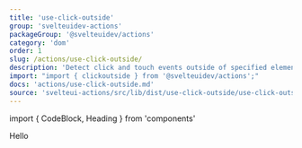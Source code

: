 ```yaml
---
title: 'use-click-outside'
group: 'svelteuidev-actions'
packageGroup: '@svelteuidev/actions'
category: 'dom'
order: 1
slug: /actions/use-click-outside/
description: 'Detect click and touch events outside of specified element'
import: "import { clickoutside } from '@svelteuidev/actions';"
docs: 'actions/use-click-outside.md'
source: 'svelteui-actions/src/lib/dist/use-click-outside/use-click-outside.ts'
---
```


import { CodeBlock, Heading } from 'components'

<Heading />

Hello

